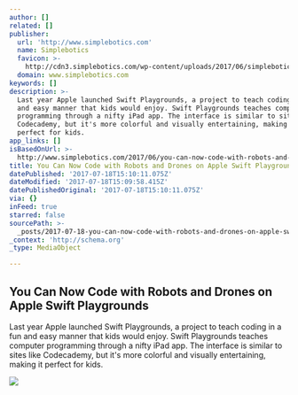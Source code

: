 ```yaml
---
author: []
related: []
publisher:
  url: 'http://www.simplebotics.com'
  name: Simplebotics
  favicon: >-
    http://cdn3.simplebotics.com/wp-content/uploads/2017/06/simplebotics_profile-300x300.png
  domain: www.simplebotics.com
keywords: []
description: >-
  Last year Apple launched Swift Playgrounds, a project to teach coding in a fun
  and easy manner that kids would enjoy. Swift Playgrounds teaches computer
  programming through a nifty iPad app. The interface is similar to sites like
  Codecademy, but it's more colorful and visually entertaining, making it
  perfect for kids.
app_links: []
isBasedOnUrl: >-
  http://www.simplebotics.com/2017/06/you-can-now-code-with-robots-and-drones-at-apple-switch-playgrounds.html
title: You Can Now Code with Robots and Drones on Apple Swift Playgrounds
datePublished: '2017-07-18T15:10:11.075Z'
dateModified: '2017-07-18T15:09:58.415Z'
datePublishedOriginal: '2017-07-18T15:10:11.075Z'
via: {}
inFeed: true
starred: false
sourcePath: >-
  _posts/2017-07-18-you-can-now-code-with-robots-and-drones-on-apple-swift-playg.md
_context: 'http://schema.org'
_type: MediaObject

---
```

<article style=""><h1>You Can Now Code with Robots and Drones on Apple Swift Playgrounds</h1><p>Last year Apple launched Swift Playgrounds, a project to teach coding in a fun and easy manner that kids would enjoy. Swift Playgrounds teaches computer programming through a nifty iPad app. The interface is similar to sites like Codecademy, but it's more colorful and visually entertaining, making it perfect for kids.</p><img src="http://cdn2.simplebotics.com/wp-content/uploads/2017/06/swift_playgrounds_robots.jpg" /></article>
